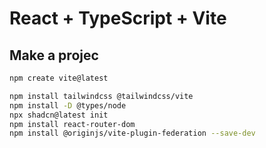 # React + TypeScript + Vite

## Make a projec

```bash
npm create vite@latest

npm install tailwindcss @tailwindcss/vite
npm install -D @types/node
npx shadcn@latest init
npm install react-router-dom
npm install @originjs/vite-plugin-federation --save-dev

```
